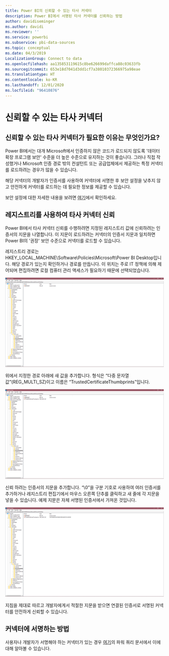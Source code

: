```yaml
---
title: Power BI의 신뢰할 수 있는 타사 커넥터
description: Power BI에서 서명된 타사 커넥터를 신뢰하는 방법
author: davidiseminger
ms.author: davidi
ms.reviewer: ''
ms.service: powerbi
ms.subservice: pbi-data-sources
ms.topic: conceptual
ms.date: 04/3/2019
LocalizationGroup: Connect to data
ms.openlocfilehash: aa135853119615c8be626699daffca88c03633fb
ms.sourcegitcommit: 653e18d7041d3dd1cf7a38010372366975a98eae
ms.translationtype: HT
ms.contentlocale: ko-KR
ms.lasthandoff: 12/01/2020
ms.locfileid: "96410876"
---
```

# <a name="trusted-third-party-connectors"></a>신뢰할 수 있는 타사 커넥터

## <a name="why-do-you-need-trusted-third-party-connectors"></a>신뢰할 수 있는 타사 커넥터가 필요한 이유는 무엇인가요?

Power BI에서는 대개 Microsoft에서 인증하지 않은 코드가 로드되지 않도록 '데이터 확장 프로그램 보안' 수준을 더 높은 수준으로 유지하는 것이 좋습니다. 그러나 직접 작성했거나 Microsoft 인증 경로 밖의 컨설턴트 또는 공급업체에서 제공하는 특정 커넥터를 로드하려는 경우가 많을 수 있습니다.

해당 커넥터의 개발자가 인증서를 사용하여 커넥터에 서명한 후 보안 설정을 낮추지 않고 안전하게 커넥터를 로드하는 데 필요한 정보를 제공할 수 있습니다.

보안 설정에 대한 자세한 내용을 보려면 [여기](./desktop-connector-extensibility.md)에서 확인하세요.

## <a name="using-the-registry-to-trust-third-party-connectors"></a>레지스트리를 사용하여 타사 커넥터 신뢰

Power BI에서 타사 커넥터 신뢰를 수행하려면 지정된 레지스트리 값에 신뢰하려는 인증서의 지문을 나열합니다. 이 지문이 로드하려는 커넥터의 인증서 지문과 일치하면 Power BI의 '권장' 보안 수준으로 커넥터를 로드할 수 있습니다. 

레지스트리 경로는 HKEY_LOCAL_MACHINE\Software\Policies\Microsoft\Power BI Desktop입니다. 해당 경로가 있는지 확인하거나 경로를 만듭니다. 이 위치는 주로 IT 정책에 의해 제어되며 편집하려면 로컬 컴퓨터 관리 액세스가 필요하기 때문에 선택되었습니다. 

![신뢰할 수 있는 타사 키가 설정되지 않은 Power BI Desktop 레지스트리](media/desktop-trusted-third-party-connectors/desktoptrustedthird1.png)

위에서 지정한 경로 아래에 새 값을 추가합니다. 형식은 “다중 문자열 값”(REG_MULTI_SZ)이고 이름은 “TrustedCertificateThumbprints”입니다. 

![신뢰할 수 있는 타사 커넥터에 대한 항목이 있지만 키가 없는 Power BI Desktop 레지스트리](media/desktop-trusted-third-party-connectors/desktoptrustedthird2.png)

신뢰 하려는 인증서의 지문을 추가합니다. “\0”을 구분 기호로 사용하여 여러 인증서를 추가하거나 레지스트리 편집기에서 마우스 오른쪽 단추를 클릭하고 새 줄에 각 지문을 넣을 수 있습니다. 예제 지문은 자체 서명된 인증서에서 가져온 것입니다. 

 ![신뢰할 수 있는 타사 키가 설정된 Power BI Desktop 레지스트리](media/desktop-trusted-third-party-connectors/desktoptrustedthird3.png)

지침을 제대로 따르고 개발자에게서 적절한 지문을 받으면 연결된 인증서로 서명된 커넥터를 안전하게 신뢰할 수 있습니다.

## <a name="how-to-sign-connectors"></a>커넥터에 서명하는 방법

사용자나 개발자가 서명해야 하는 커넥터가 있는 경우 [여기](/power-query/handlingconnectorsigning)의 파워 쿼리 문서에서 이에 대해 알아볼 수 있습니다.